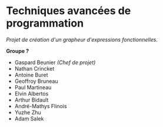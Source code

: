 # Techniques avancées de programmation

*Projet de création d'un grapheur d'expressions fonctionnelles.*


**Groupe ?**
- Gaspard Beunier *(Chef de projet)*
- Nathan Crincket
- Antoine Buret
- Geoffroy Bruneau
- Paul Martineau
- Elvin Albertos
- Arthur Bidault
- André-Mathys Flinois
- Yuzhe Zhu
- Adam Salek
